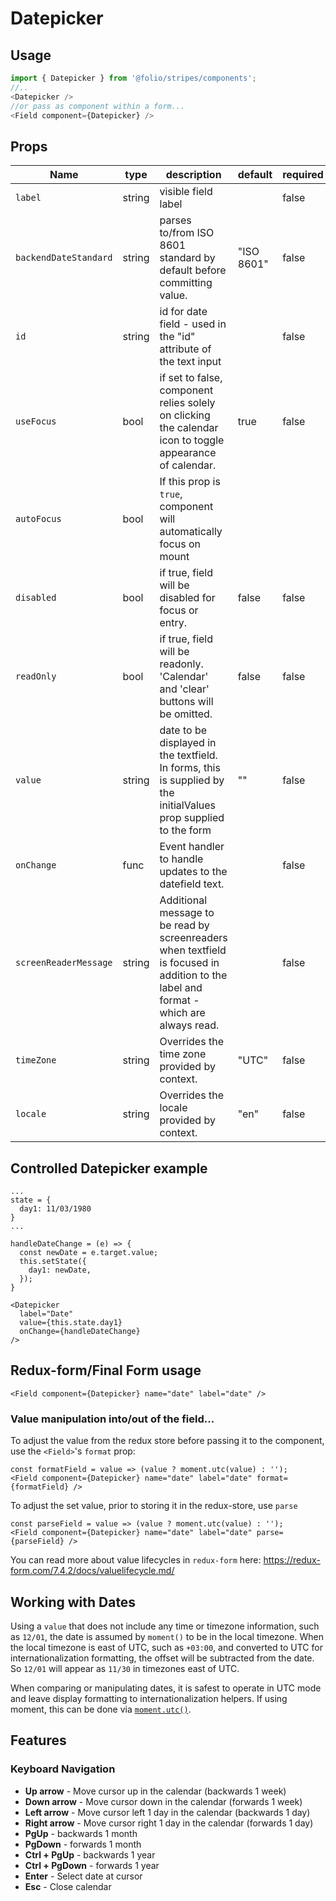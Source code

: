 # Datepicker
## Usage

```js
import { Datepicker } from '@folio/stripes/components';
//..
<Datepicker />
//or pass as component within a form...
<Field component={Datepicker} />
```

## Props
Name | type | description | default | required
--- | --- | --- | --- | ---
`label` | string | visible field label | | false
`backendDateStandard` | string | parses to/from ISO 8601 standard by default before committing value. | "ISO 8601" | false
`id` | string | id for date field - used in the "id" attribute of the text input | | false
`useFocus` | bool | if set to false, component relies solely on clicking the calendar icon to toggle appearance of calendar. | true | false
`autoFocus` | bool | If this prop is `true`, component will automatically focus on mount | |
`disabled` | bool | if true, field will be disabled for focus or entry. | false | false
`readOnly` | bool | if true, field will be readonly. 'Calendar' and 'clear' buttons will be omitted. | false | false
`value` | string | date to be displayed in the textfield. In forms, this is supplied by the initialValues prop supplied to the form | "" | false
`onChange` | func | Event handler to handle updates to the datefield text. | | false
`screenReaderMessage` | string | Additional message to be read by screenreaders when textfield is focused in addition to the label and format - which are always read. | | false
`timeZone` | string | Overrides the time zone provided by context. | "UTC" | false
`locale` | string | Overrides the locale provided by context. | "en" | false

<!-- dateFormat | string | system formatting for date. [Moment.js formats](https://momentjs.com/docs/#/displaying/format/) are supported | "MM/DD/YYYY" | false-->

## Controlled Datepicker example
```
...
state = {
  day1: 11/03/1980
}
...

handleDateChange = (e) => {
  const newDate = e.target.value;
  this.setState({
    day1: newDate,
  });
}

<Datepicker
  label="Date"
  value={this.state.day1}
  onChange={handleDateChange}
/>
```

## Redux-form/Final Form usage

```
<Field component={Datepicker} name="date" label="date" />
```
### Value manipulation into/out of the field...
To adjust the value from the redux store before passing it to the component, use the `<Field>`'s `format` prop:
```
const formatField = value => (value ? moment.utc(value) : '');
<Field component={Datepicker} name="date" label="date" format={formatField} />
```
To adjust the set value, prior to storing it in the redux-store, use `parse`
```
const parseField = value => (value ? moment.utc(value) : '');
<Field component={Datepicker} name="date" label="date" parse={parseField} />
```
You can read more about value lifecycles in `redux-form` here: https://redux-form.com/7.4.2/docs/valuelifecycle.md/

## Working with Dates

Using a `value` that does not include any time or timezone
information, such as `12/01`, the date is assumed by `moment()` to be
in the local timezone. When the local timezone is east of UTC, such as
`+03:00`, and converted to UTC for internationalization formatting,
the offset will be subtracted from the date. So `12/01` will appear as
`11/30` in timezones east of UTC.

When comparing or manipulating dates, it is safest to operate in UTC
mode and leave display formatting to internationalization helpers. If
using moment, this can be done via
[`moment.utc()`](http://momentjs.com/docs/#/parsing/utc/).

## Features
### Keyboard Navigation
* **Up arrow** - Move cursor up in the calendar (backwards 1 week)
* **Down arrow** - Move cursor down in the calendar (forwards 1 week)
* **Left arrow** - Move cursor left 1 day in the calendar (backwards 1 day)
* **Right arrow** - Move cursor right 1 day in the calendar (forwards 1 day)
* **PgUp** - backwards 1 month
* **PgDown** - forwards 1 month
* **Ctrl + PgUp** - backwards 1 year
* **Ctrl + PgDown** - forwards 1 year
* **Enter** - Select date at cursor
* **Esc** - Close calendar
